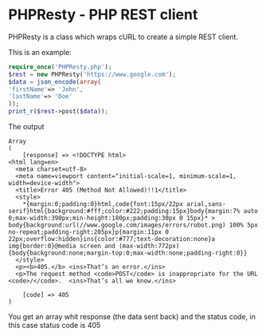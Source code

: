 PHPResty - PHP REST client
==========================

PHPResty is a class which wraps cURL to create a simple REST client. 

This is an example:

```php
require_once('PHPResty.php');
$rest = new PHPResty('https://www.google.com');
$data = json_encode(array(
'firstName'=> 'John',
'lastName'=> 'Doe'
));
print_r($rest->post($data));
```

The output

```
Array
(
    [response] => <!DOCTYPE html>
<html lang=en>
  <meta charset=utf-8>
  <meta name=viewport content="initial-scale=1, minimum-scale=1, width=device-width">
  <title>Error 405 (Method Not Allowed)!!1</title>
  <style>
    *{margin:0;padding:0}html,code{font:15px/22px arial,sans-serif}html{background:#fff;color:#222;padding:15px}body{margin:7% auto 0;max-width:390px;min-height:180px;padding:30px 0 15px}* > body{background:url(//www.google.com/images/errors/robot.png) 100% 5px no-repeat;padding-right:205px}p{margin:11px 0 22px;overflow:hidden}ins{color:#777;text-decoration:none}a img{border:0}@media screen and (max-width:772px){body{background:none;margin-top:0;max-width:none;padding-right:0}}
  </style>
  <p><b>405.</b> <ins>That’s an error.</ins>
  <p>The request method <code>POST</code> is inappropriate for the URL <code>/</code>.  <ins>That’s all we know.</ins>

    [code] => 405
)
``` 

You get an array whit response (the data sent back) and the status code, in this case status code is 405